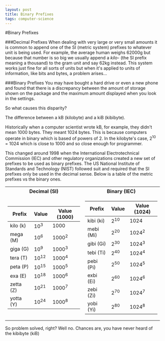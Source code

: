 ```yaml
---
layout: post
title: Binary Prefixes
tags: computer-science
---
```

#Binary Prefixes

###Decimal Prefixes
When dealing with very large or very small amounts it is common to
append one of the SI (metric system) prefixes to whatever unit is being
used. For example, the average human weighs 62000g but because that
number is so big we usually append a *kilo-* (the SI prefix meaning a
thousand) to the gram unit and say 62kg instead. This system works
just fine for all sorts of units but when it's applied to units of
information, like bits and bytes, a problem arises...

###Binary Prefixes
You may have bought a hard drive or even a new phone and found that
there is a discrepancy between the amount of storage shown on the
package and the maximum amount displayed when you look in the
settings.

So what causes this disparity?

The difference between a kB (kilobyte) and a kiB (kibibyte).

Historically when a computer scientist wrote kB, for example, they didn't mean 1000 bytes. They meant 1024 bytes. This is because computers operate in binary which is based of powers of 2. In the kilobyte's case, 2<sup>10</sup> = 1024 which is close to 1000 and so close enough for programmer.

This changed around 1998 when the International Electrotechnical Commission (IEC) and other regulatory organizations created a new set of prefixes to be used as binary prefixes. The US National Institute of Standards and Technology (NIST) followed suit and required that the SI prefixes only be used in the decimal sense. Below is a table of the metric prefixes vs the binary ones.

<table>
<tr><th>Decimal (SI)</th><th>Binary (IEC)</th></tr>
<tr><td>

Prefix | Value | Value (1000)
--|---|--
kilo (k) | 10<sup>3</sup> | 1000
mega (M) | 10<sup>6</sup> | 1000<sup>2</sup>
giga (G) | 10<sup>9</sup> | 1000<sup>3</sup>
tera (T) | 10<sup>12</sup> | 1000<sup>4</sup>
peta (P\) | 10<sup>15</sup> | 1000<sup>5</sup>
exa (E) | 10<sup>18</sup> | 1000<sup>6</sup>
zetta (Z) | 10<sup>21</sup> | 1000<sup>7</sup>
yotta (Y) | 10<sup>24</sup> | 1000<sup>8</sup>

</td><td>

Prefix | Value | Value (1024)
--|---|--
kibi (ki) | 2<sup>10</sup> | 1024
mebi (Mi) | 2<sup>20</sup> | 1024<sup>2</sup>
gibi (Gi) | 2<sup>30</sup> | 1024<sup>3</sup>
tebi (Ti) | 2<sup>40</sup> | 1024<sup>4</sup>
pebi (Pi\) | 2<sup>50</sup> | 1024<sup>5</sup>
exbi (Ei) | 2<sup>60</sup> | 1024<sup>6</sup>
zebi (Zi) | 2<sup>70</sup> | 1024<sup>7</sup>
yobi (Yi) | 2<sup>80</sup> | 1024<sup>8</sup>

</td></tr> </table>

So problem solved, right? Well no. Chances are, you have never heard of the kibibyte (kiB)
